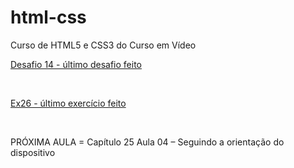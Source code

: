 # html-css
 Curso de HTML5 e CSS3 do Curso em Vídeo
<br>
 <p><a href="https://felipejlc.github.io/html-css/desafios/d014/index.html" target="blank"> Desafio 14 - último desafio feito</a></p>
 <br>
 <p><a href="https://felipejlc.github.io/html-css/exercicios/ex026/mq002/index.html" target="blank"> Ex26 - último exercício feito </a></p>
 <br>
 <p>PRÓXIMA AULA = Capítulo 25 Aula 04 – Seguindo a orientação do dispositivo</p>